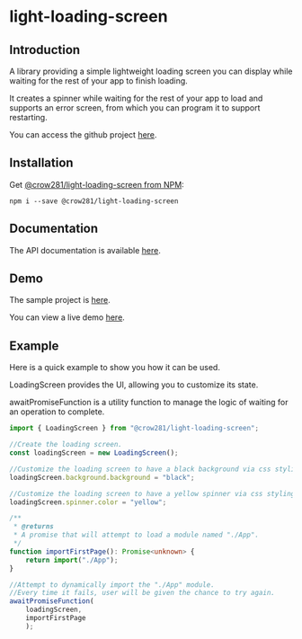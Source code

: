 # light-loading-screen
## Introduction
A library providing a simple lightweight loading screen you can display while waiting for the rest of your app to finish loading.

It creates a spinner while waiting for the rest of your app to load and supports an error screen, from which you can program it to support restarting.

You can access the github project [here](https://github.com/Crow281/light-loading-screen).

## Installation

Get [@crow281/light-loading-screen from NPM](https://www.npmjs.com/package/@crow281/light-loading-screen):

```console
npm i --save @crow281/light-loading-screen
```

## Documentation

The API documentation is available [here](https://crow281.github.io/light-loading-screen/doc/api/latest/).

## Demo
The sample project is [here](https://github.com/Crow281/light-loading-screen/blob/main/sample/load-operations/).

You can view a live demo [here](https://crow281.github.io/light-loading-screen/sample/load-operations/).

## Example
Here is a quick example to show you how it can be used.

LoadingScreen provides the UI, allowing you to customize its state.

awaitPromiseFunction is a utility function to manage the logic of waiting for an operation to complete.

```typescript
import { LoadingScreen } from "@crow281/light-loading-screen";

//Create the loading screen.
const loadingScreen = new LoadingScreen();

//Customize the loading screen to have a black background via css styling.
loadingScreen.background.background = "black";

//Customize the loading screen to have a yellow spinner via css styling.
loadingScreen.spinner.color = "yellow";

/**
 * @returns
 * A promise that will attempt to load a module named "./App".
 */
function importFirstPage(): Promise<unknown> {
    return import("./App");
}

//Attempt to dynamically import the "./App" module.
//Every time it fails, user will be given the chance to try again.
awaitPromiseFunction(
    loadingScreen,
    importFirstPage
    );
```
